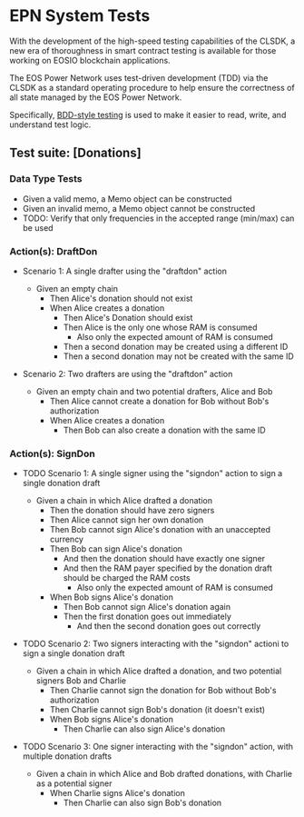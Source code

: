 # EPN System Tests
With the development of the high-speed testing capabilities of the CLSDK, a new era of thoroughness in smart contract testing is available for those working on EOSIO blockchain applications.

The EOS Power Network uses test-driven development (TDD) via the CLSDK as a standard operating procedure to help ensure the correctness of all state managed by the EOS Power Network. 

Specifically, [BDD-style testing](http://dannorth.net/introducing-bdd/) is used to make it easier to read, write, and understand test logic.

## Test suite: \[Donations\]

### Data Type Tests
* Given a valid memo, a Memo object can be constructed
* Given an invalid memo, a Memo object cannot be constructed
* TODO: Verify that only frequencies in the accepted range (min/max) can be used

### Action(s): DraftDon
* Scenario 1: A single drafter using the \"draftdon\" action
  * Given an empty chain
    * Then Alice's donation should not exist
    * When Alice creates a donation
      * Then Alice's Donation should exist
      * Then Alice is the only one whose RAM is consumed
        * Also only the expected amount of RAM is consumed
      * Then a second donation may be created using a different ID
      * Then a second donation may not be created with the same ID

* Scenario 2: Two drafters are using the \"draftdon\" action
  * Given an empty chain and two potential drafters, Alice and Bob
    * Then Alice cannot create a donation for Bob without Bob's authorization
    * When Alice creates a donation
      * Then Bob can also create a donation with the same ID

### Action(s): SignDon

* TODO Scenario 1: A single signer using the "signdon" action to sign a single donation draft
  * Given a chain in which Alice drafted a donation
    * Then the donation should have zero signers
    * Then Alice cannot sign her own donation
    * Then Bob cannot sign Alice's donation with an unaccepted currency
    * Then Bob can sign Alice's donation
      * And then the donation should have exactly one signer
      * And then the RAM payer specified by the donation draft should be charged the RAM costs
        * Also only the expected amount of RAM is consumed
    * When Bob signs Alice's donation
      * Then Bob cannot sign Alice's donation again
      * Then the first donation goes out immediately
        * And then the second donation goes out correctly

* TODO Scenario 2: Two signers interacting with the "signdon" actioni to sign a single donation draft
  * Given a chain in which Alice drafted a donation, and two potential signers Bob and Charlie
    * Then Charlie cannot sign the donation for Bob without Bob's authorization
    * Then Charlie cannot sign Bob's donation (it doesn't exist)
    * When Bob signs Alice's donation
      * Then Charlie can also sign Alice's donation

* TODO Scenario 3: One signer interacting with the "signdon" action, with multiple donation drafts
  * Given a chain in which Alice and Bob drafted donations, with Charlie as a potential signer
    * When Charlie signs Alice's donation
      * Then Charlie can also sign Bob's donation

